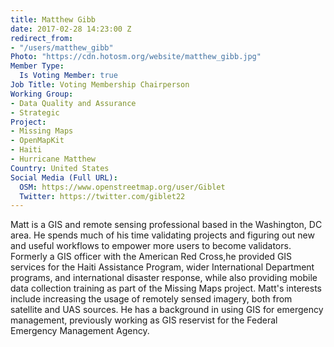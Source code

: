 ```yaml
---
title: Matthew Gibb
date: 2017-02-28 14:23:00 Z
redirect_from:
- "/users/matthew_gibb"
Photo: "https://cdn.hotosm.org/website/matthew_gibb.jpg"
Member Type:
  Is Voting Member: true
Job Title: Voting Membership Chairperson
Working Group:
- Data Quality and Assurance
- Strategic
Project:
- Missing Maps
- OpenMapKit
- Haiti
- Hurricane Matthew
Country: United States
Social Media (Full URL):
  OSM: https://www.openstreetmap.org/user/Giblet
  Twitter: https://twitter.com/giblet22
---
```


<p>Matt is a GIS and remote sensing professional based in the Washington, DC area. He spends much of his time validating projects and figuring out new and useful workflows to empower more users to become validators. Formerly a GIS officer with the American Red Cross,he provided GIS services for the Haiti Assistance Program, wider International Department programs, and international disaster response, while also providing mobile data collection training as part of the Missing Maps project. Matt's interests include increasing the usage of remotely sensed imagery, both from satellite and UAS sources. He has a background in using GIS for emergency management, previously working as GIS reservist for the Federal Emergency Management Agency.&nbsp;</p>
